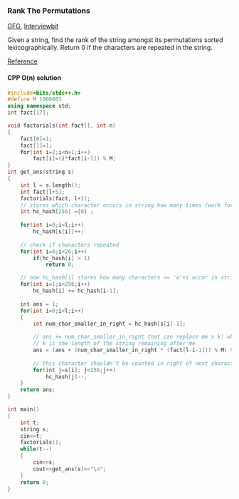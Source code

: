 ### Rank The Permutations

[GFG](https://practice.geeksforgeeks.org/problems/rank-the-permutations/0), [Interviewbit](https://www.interviewbit.com/problems/sorted-permutation-rank/)

Given a string, find the rank of the string amongst its permutations sorted lexicographically. 
Return 0 if the characters are repeated in the string.

[Reference](https://www.geeksforgeeks.org/lexicographic-rank-of-a-string/)


#### CPP O(n) solution

```cpp
#include<bits/stdc++.h>
#define M 1000003
using namespace std;
int fact[17];

void factorials(int fact[], int n)
{
    fact[0]=1;
    fact[1]=1;
    for(int i=2;i<n+1;i++)
        fact[i]=(i*fact[i-1]) % M;
}
int get_ans(string s)
{
    int l = s.length();
    int fact[l+5];
    factorials(fact, l+1);
    // stores which character occurs in string how many times (work for all the ascii characters);
    int hc_hash[256] ={0} ;
    
    for(int i=0;i<l;i++)
        hc_hash[s[i]]++;
    
    // check if characters repeated
    for(int i=0;i<26;i++)
        if(hc_hash[i] > 1)
            return 0;

    // now hc_hash[i] stores how many characters <= 'a'+i occur in string
    for(int i=1;i<256;i++)
        hc_hash[i] += hc_hash[i-1]; 
    
    int ans = 1;
    for(int i=0;i<l;i++)        
    {
        int num_char_smaller_in_right = hc_hash[s[i]-1];

        // ans += num_char_smaller_in_right that can replace me x k! where
        // k is the length of the string remaining after me
        ans = (ans + (num_char_smaller_in_right * (fact[l-i-1])) % M) % M;
        
        // this character shouldn't be counted in right of next character
        for(int j=s[i]; j<256;j++)
            hc_hash[j]--;
    }
    return ans;
}

int main()
{
    int t;
    string s;
    cin>>t;
    factorials();
    while(t--)
    {
        cin>>s;
        cout<<get_ans(s)<<"\n";
    }
    return 0;
}
```